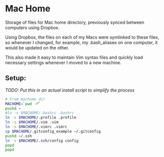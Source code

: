 # Mac Home

Storage of files for Mac home directory, previously synced between computers using Dropbox.

Using Dropbox, the files on each of my Macs were symlinked to these files, so whenever I changed, for example, my .bash_aliases on one computer, it would be updated on the other.

This also made it easy to maintain Vim syntax files and quickly load necessary settings whenever I moved to a new machine.

## Setup:

_TODO: Put this in an actual install script to simplify the process_

```bash
# From machome dir
MACHOME=`pwd -P`
pushd ~
#ln -s $MACHOME/.bashrc .bashrc
ln -s $MACHOME/.profile .profile
ln -s $MACHOME/.vim .vim
ln -s $MACHOME/.vimrc .vimrc
cp $MACHOME/.gitconfig_example ~/.gitconfig
pushd ~/.ssh
ln -s $MACHOME/.ssh/config config
popd
popd
```
